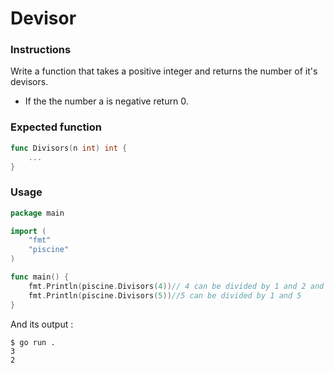 # Devisor

### Instructions

Write a function that takes a positive  integer and returns the number of it's devisors.
- If the the number a is negative return 0.

### Expected function
```go
func Divisors(n int) int {        
    ...
}
```
### Usage

```go
package main

import (
    "fmt"
    "piscine"
)

func main() {
    fmt.Println(piscine.Divisors(4))// 4 can be divided by 1 and 2 and 4
    fmt.Println(piscine.Divisors(5))//5 can be divided by 1 and 5
}

```

And its output :


```console
$ go run .
3 
2 
```
